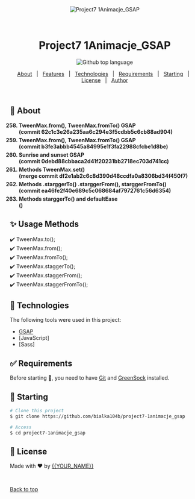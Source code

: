 <div align="center" id="top"> 
  <img src="./.github/app.gif" alt="Project7 1Animacje_GSAP" />

&#xa0;

  <!-- <a href="https://project71animacje_gsap.netlify.app">Demo</a> -->
</div>

<h1 align="center">Project7 1Animacje_GSAP</h1>

<p align="center">
  <img alt="Github top language" src="https://img.shields.io/github/languages/top/bialka104b/project7-1animacje_gsap?color=56BEB8">
</p>

<!-- Status -->

<!-- <h4 align="center">
	🚧  Project7 1Animacje_GSAP 🚀 Under construction...  🚧
</h4>

<hr> -->

<p align="center">
  <a href="#dart-about">About</a> &#xa0; | &#xa0; 
  <a href="#sparkles-features">Features</a> &#xa0; | &#xa0;
  <a href="#rocket-technologies">Technologies</a> &#xa0; | &#xa0;
  <a href="#white_check_mark-requirements">Requirements</a> &#xa0; | &#xa0;
  <a href="#checkered_flag-starting">Starting</a> &#xa0; | &#xa0;
  <a href="#memo-license">License</a> &#xa0; | &#xa0;
  <a href="https://github.com/bialka104b" target="_blank">Author</a>
</p>

<br>

## :dart: About

<ol start="258" style="font-weight:bold">
<li style="margin-top:5px">TweenMax.from(), TweenMax.fromTo() GSAP<br>
<span>(commit 62c1c3e26a235aa6c294e3f5cdbb5c6cb88ad904)</span></li>
<li style="margin-top:5px">TweenMax.from(), TweenMax.fromTo() GSAP<br>
<span>(commit b3fe3abbb4545a84995e1f3fa22988cfcbe1d8be)</span></li>
<li style="margin-top:5px">Sunrise and sunset GSAP<br>
<span>(commit 0debd88cbbaca2d41f20231bb2718ec703d741cc)</span></li>
<li style="margin-top:5px">Methods TweenMax.set()<br>
<span>(merge commit df2e1ab2c6c8d390d48ccdfa0a8306bd34f450f7)</span></li>
<li style="margin-top:5px">Methods .starggerTo() .starggerFrom(), starggerFromTo()<br>
<span>(commit ea46fe2f40e689c5c068684af7972761c56d6354)</span></li>

<li style="margin-top:5px">Methods starggerTo() and defaultEase<br>
<span>()</span></li>
</ol>

## :sparkles: Usage Methods

:heavy_check_mark: TweenMax.to();\
:heavy_check_mark: TweenMax.from();\
:heavy_check_mark: TweenMax.fromTo();\
:heavy_check_mark: TweenMax.staggerTo();\
:heavy_check_mark: TweenMax.staggerFrom();\
:heavy_check_mark: TweenMax.staggerFromTo();

## :rocket: Technologies

The following tools were used in this project:

- [GSAP](https://greensock.com/)
- [JavaScript]
- [Sass]

## :white_check_mark: Requirements

Before starting :checkered_flag:, you need to have [Git](https://git-scm.com) and [GreenSock](https://greensock.com/) installed.

## :checkered_flag: Starting

```bash
# Clone this project
$ git clone https://github.com/bialka104b/project7-1animacje_gsap

# Access
$ cd project7-1animacje_gsap
```

## :memo: License

Made with :heart: by <a href="https://github.com/bialka104b" target="_blank">{{YOUR_NAME}}</a>

&#xa0;

<a href="#top">Back to top</a>
